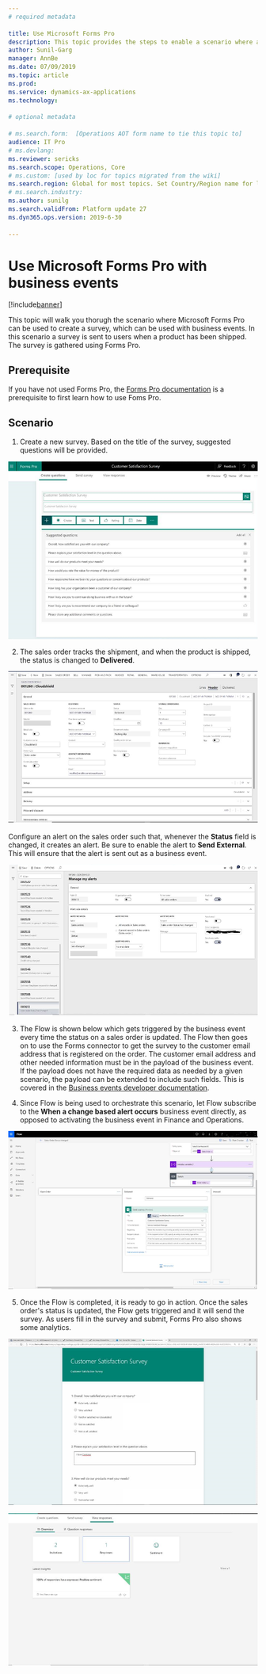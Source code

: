 ```yaml
---
# required metadata

title: Use Microsoft Forms Pro
description: This topic provides the steps to enable a scenario where a survey is sent to users when a product has been shipped. The survey is gathered using Microsoft Forms Pro.
author: Sunil-Garg
manager: AnnBe
ms.date: 07/09/2019
ms.topic: article
ms.prod: 
ms.service: dynamics-ax-applications
ms.technology: 

# optional metadata

# ms.search.form:  [Operations AOT form name to tie this topic to]
audience: IT Pro
# ms.devlang: 
ms.reviewer: sericks
ms.search.scope: Operations, Core
# ms.custom: [used by loc for topics migrated from the wiki]
ms.search.region: Global for most topics. Set Country/Region name for localizations
# ms.search.industry: 
ms.author: sunilg
ms.search.validFrom: Platform update 27
ms.dyn365.ops.version: 2019-6-30 

---
```


# Use Microsoft Forms Pro with business events

[!include[banner](../../includes/banner.md)]

This topic will walk you thorugh the scenario where Microsoft Forms Pro can be used to create a survey, which can be used with business events. In this scenario a survey is sent to users when a product has been shipped. The survey is gathered using Forms Pro.

## Prerequisite
If you have not used Forms Pro, the [Forms Pro documentation](https://docs.microsoft.com/en-us/forms-pro/) is a prerequisite to first learn how to use Foms Pro.

## Scenario
1. Create a new survey. Based on the title of the survey, suggested questions will be provided.

  ![Microsoft Forms Pro](../../media/Forms_Pro1.png)

2. The sales order tracks the shipment, and when the product is shipped, the status is changed to **Delivered**.

  ![Sales Order](../../media/SalesOrder1.png)

  Configure an alert on the sales order such that, whenever the **Status** field is changed, it creates an alert. Be sure to enable the alert to **Send External**. This will ensure that the alert is sent out as a business event.

  ![Alert](../../media/Alerts1.png)

3. The Flow is shown below which gets triggered by the business event every time the status on a sales order is updated. The Flow then goes on to use the Forms connector to get the survey to the customer email address that is registered on the order. The customer email address and other needed information must be in the payload of the business event. If the payload does not have the required data as needed by a given scenario, the payload can be extended to include such fields. This is covered in the [Business events developer documentation](../business-events/business-events-dev-doc.md).

4. Since Flow is being used to orchestrate this scenario, let Flow subscribe to the **When a change based alert occurs** business event directly, as opposed to activating the business event in Finance and Operations.

  ![Flow](../../media/Flow1.png)

5. Once the Flow is completed, it is ready to go in action. Once the sales order's status is updated, the Flow gets triggered and it will send the survey. As users fill in the survey and submit, Forms Pro also shows some analytics.

  ![Microsoft Forms Pro](../../media/Survey1.png)


  ![Microsoft Forms Pro](../../media/Forms_Pro2.png)












